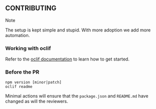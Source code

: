 ## CONTRIBUTING

> [!NOTE]
> The setup is kept simple and stupid. With more adoption we add more automation.

### Working with oclif
Refer to the [oclif documentation](https://oclif.io/docs/generator_commands#oclif-generate-command-name) to learn how to get started.

### Before the PR
```
npm version [minor|patch]
oclif readme
```

Minimal actions will ensure that the `package.json` and `README.md` have changed as will the reviewers.